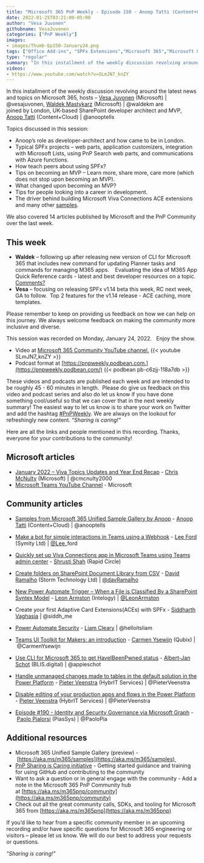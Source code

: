 ```yaml
---
title: "Microsoft 365 PnP Weekly - Episode 150 - Anoop Tatti (Content+Cloud)"
date: 2022-01-25T03:21:00-05:00
author: "Vesa Juvonen"
githubname: VesaJuvonen
categories: ["PnP Weekly"]
images:
- images/Thumb-Ep150-January24.png
tags: ["Office Add-ins", "SPFx Extensions","Microsoft 365","Microsoft Graph","Microsoft Teams","SharePoint","SharePoint Framework (SPFx)"]
type: "regular"
summary: "In this installment of the weekly discussion revolving around the latest news and topics on Microsoft 365, hosts – Vesa Juvonen (Microsoft), Waldek Mastykarz (Microsoft) are joined by London, UK-based SharePoint developer architect and MVP, Anoop Tatti (Content+Cloud)"
videos:
- https://www.youtube.com/watch?v=SLmJN7_knZY
---
```


In this installment of the weekly discussion revolving around the latest news and topics on Microsoft 365, hosts – [Vesa Juvonen](https://twitter.com/vesajuvonen) (Microsoft) | @vesajuvonen, [Waldek Mastykarz](https://twitter.com/waldekm) (Microsoft) | @waldekm are joined by London, UK-based SharePoint developer architect and MVP, [Anoop Tatti](https://twitter.com/anooptells) (Content+Cloud) | @anooptells 

Topics discussed in this session:

*   Anoop’s role as developer-architect and how came to be in London.
*   Typical SPFx projects – web parts, application customizers, integration with Microsoft Lists, using PnP Search web parts, and communications with Azure functions.    
*   How teach peers about using SPFx?   
*   Tips on becoming an MVP – Learn more, share more, care more (which does not stop upon becoming an MVP).
*   What changed upon becoming an MVP?
*   Tips for people looking into a career in development.
*   The driver behind building Microsoft Viva Connections ACE extensions and many other [samples](https://adoption.microsoft.com/sample-solution-gallery/author/Anoop-Tatti?action=ajax_plugin_call_sample_solution_gallery&authorId=anoopt&size=8&page=1).

We also covered 14 articles published by Microsoft and the PnP Community over the last week. 

## This week

*   **Waldek** – following up after releasing new version of CLI for Microsoft 365 that includes new command for updating Planner tasks and commands for managing M365 apps.    Evaluating the idea of M365 App Quick Reference cards - latest and best developer resources on a topic.  [Comments?](https://twitter.com/waldekm/status/1485547893427736577)
*   **Vesa** – focusing on releasing SPFx v1.14 beta this week, RC next week, GA to follow.  Top 2 features for the v1.14 release - ACE caching, more templates.

Please remember to keep on providing us feedback on how we can help on this journey. We always welcome feedback on making the community more inclusive and diverse.

This session was recorded on Monday, January 24, 2022.   Enjoy the show. 

*   Video at [Microsoft 365 Community YouTube channel.](https://aka.ms/m365pnp-videos)
    {{< youtube SLmJN7_knZY >}}
*   Podcast format at [https://pnpweekly.podbean.com.](https://pnpweekly.podbean.com/)
    {{< podbean pb-c6zjj-118a7db  >}}

These videos and podcasts are published each week and are intended to be roughly 45 - 60 minutes in length.  Please do give us feedback on this video and podcast series and also do let us know if you have done something cool/useful so that we can cover that in the next weekly summary! The easiest way to let us know is to share your work on Twitter and add the hashtag [#PnPWeekly](https://twitter.com/search?q=%23pnpweekly). We are always on the lookout for refreshingly new content. “_Sharing is caring!”_ 

Here are all the links and people mentioned in this recording. Thanks, everyone for your contributions to the community!

## Microsoft articles

*   [January 2022 – Viva Topics Updates and Year End Recap](https://techcommunity.microsoft.com/t5/microsoft-viva-blog/january-2022-viva-topics-updates-and-year-end-recap/ba-p/3062124) - [Chris McNulty](https://twitter.com/cmcnulty2000) (Microsoft) | @cmcnulty2000
*   [Microsoft Teams YouTube Channel](https://www.youtube.com/c/MicrosoftTeams) - Microsoft

## Community articles

*   [Samples from Microsoft 365 Unified Sample Gallery by Anoop](https://adoption.microsoft.com/sample-solution-gallery/author/Anoop-Tatti?action=ajax_plugin_call_sample_solution_gallery&authorId=anoopt&size=8&page=1) - [Anoop Tatti](https://twitter.com/anooptells) (Content+Cloud) | @anooptells 
*   [Make a bot for simple interactions in Teams using a Webhook](https://techcommunity.microsoft.com/t5/microsoft-365-pnp-blog/make-a-bot-for-simple-interactions-in-teams-using-a-webhook/ba-p/3064378) - [Lee Ford](https://www.twitter.com/lee_ford) (Symity Ltd) | [@Lee](/t5/user/viewprofilepage/user-id/1218535)\_ford
*   [Quickly set up Viva Connections app in Microsoft Teams using Teams admin center](https://techcommunity.microsoft.com/t5/microsoft-365-pnp-blog/quickly-set-up-viva-connections-app-in-microsoft-teams-using/ba-p/3064444) - [Shrusti Shah](https://www.linkedin.com/in/shrushti-shah-bba565162/) (Rapid Circle)
*   [Create folders on SharePoint Document Library from CSV](https://sharepoint-tricks.com/create-folders-on-sharepoint-document-library-from-csv/) - [David Ramalho](https://twitter.com/DavRamalho) (Storm Technology Ltd) | [@davRamalho](/t5/user/viewprofilepage/user-id/718524)
*   [New Power Automate Trigger – When a File is Classified By a SharePoint Syntex Model](https://www.leonarmston.com/2022/01/new-power-automate-trigger-when-a-file-is-classified-by-a-sharepoint-syntex-model/) - [Leon Armston](https://twitter.com/LeonArmston) (Intelogy) | [@LeonArmston](/t5/user/viewprofilepage/user-id/855621)
*   Create your first Adaptive Card Extensions(ACEs) with SPFx - [Siddharth Vaghasia](https://twitter.com/siddh_me) | @siddh\_me

*   [Power Automate Security](https://helloitsliam.com/2022/01/19/power-automate-security/) - [Liam Cleary](https://twitter.com/helloitsliam) | @helloitsliam
*   [Teams UI Toolkit for Makers: an introduction](https://digipersonal.com/2022/01/19/teams-ui-toolkit-for-makers-an-introduction/) - [Carmen Ysewijn](https://twitter.com/CarmenYsewijn) (Qubix) | @CarmenYsewijn
*   [Use CLI for Microsoft 365 to get HaveIBeenPwned status](https://www.cloudappie.nl/cli-microsoft-haveibeenpwned-status/) - [Albert-Jan Schot](https://twitter.com/appieschot) (BLIS.digital) | @appieschot
*   [Handle unmanaged changes made to tables in the default solution in the Power Platform](https://sharepains.com/2022/01/20/handle-unmanaged-changes-tables-default-solution-power-platform/) - [Pieter Veenstra](https://twitter.com/PieterVeenstra) (HybrIT Services) | @PieterVeenstra
*   [Disable editing of your production apps and flows in the Power Platform](https://sharepains.com/2022/01/19/disable-editing-app-flow-power-platform/) - [Pieter Veenstra](https://twitter.com/PieterVeenstra) (HybrIT Services) | @PieterVeenstra
*   [Episode #190 - Identity and Security Governance via Microsoft Graph](https://www.youtube.com/watch?v=cOPxFNkJ7pM) - [Paolo Pialorsi](https://twitter.com/PaoloPia) (PiasSys) | @PaoloPia

## Additional resources

*   Microsoft 365 Unified Sample Gallery (preview) - [https://aka.ms/m365/samples](https://aka.ms/m365/samples) 
*   [PnP Sharing is Caring initiative](https://aka.ms/sharing-is-caring) \- Getting started guidance and training for using GitHub and contributing to the community
*   Want to ask a question or in general engage with the community - Add a note in the Microsoft 365 PnP Community hub at [https://aka.ms/m365pnp/community](https://aka.ms/m365pnp/community)
*   Check out all the great community calls, SDKs, and tooling for Microsoft 365 from [https://aka.ms/m365pnp](https://aka.ms/m365pnp)

If you’d like to hear from a specific community member in an upcoming recording and/or have specific questions for Microsoft 365 engineering or visitors – please let us know. We will do our best to address your requests or questions.

_"Sharing is caring!"_ 
